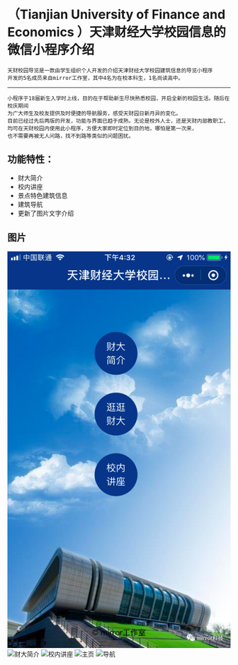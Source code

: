 # （Tianjian University of Finance and Economics ）天津财经大学校园信息的微信小程序介绍


    天财校园导览是一款由学生组织个人开发的介绍天津财经大学校园建筑信息的导览小程序
    开发的5名成员来自mirror工作室，其中4名为在校本科生，1名尚读高中。

----
    小程序于18届新生入学时上线，目的在于帮助新生尽快熟悉校园，开启全新的校园生活。随后在校庆期间
    为广大师生及校友提供及时便捷的导航服务，感受天财园日新月异的变化。
    目前已经过先后两版的开发，功能与界面已趋于成熟。无论是校外人士，还是天财内部教职工，
    均可在天财校园内使用此小程序，方便大家即时定位到目的地，哪怕是第一次来，
    也不需要再被无人问路，找不到路等类似的问题困扰。
## 功能特性：
* 财大简介
* 校内讲座
* 景点特色建筑信息
* 建筑导航
* 更新了图片文字介绍



## 图片
![首页](https://github.com/LIJIANcoder97/Tianjian-University-of-Finance-and-Economics-MAP/blob/master/image/first.jpg)
![财大简介](https://github.com/LIJIANcoder97/Tianjian-University-of-Finance-and-Economics-MAP/blob/master/imaag/jianjie.jpg)
![校内讲座](https://github.com/LIJIANcoder97/Tianjian-University-of-Finance-and-Economics-MAP/blob/master/imaag/1.jpg)
![主页](https://github.com/LIJIANcoder97/Tianjian-University-of-Finance-and-Economics-MAP/blob/master/imaag/zhuye.jpg)
![导航](https://github.com/LIJIANcoder97/Tianjian-University-of-Finance-and-Economics-MAP/blob/master/imaag/daohang.jpg)

